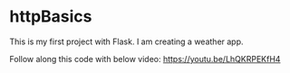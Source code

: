 # httpBasics
This is my first project with Flask. I am creating a weather app.

Follow along this code with below video:
https://youtu.be/LhQKRPEKfH4
